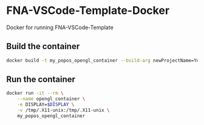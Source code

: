 # FNA-VSCode-Template-Docker
Docker for running FNA-VSCode-Template

## Build the container
```bash
docker build -t my_popos_opengl_container --build-arg newProjectName=YourProjectName .
```

## Run the container
```bash
docker run -it --rm \
    --name opengl_container \
    -e DISPLAY=$DISPLAY \
    -v /tmp/.X11-unix:/tmp/.X11-unix \
    my_popos_opengl_container
```
